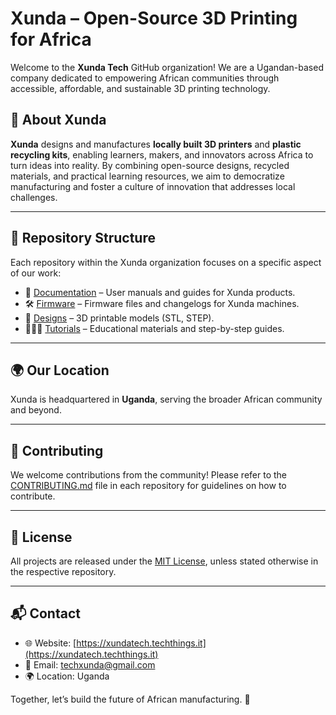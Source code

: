 # Xunda – Open-Source 3D Printing for Africa

Welcome to the **Xunda Tech** GitHub organization! We are a Ugandan-based company dedicated to empowering African communities through accessible, affordable, and sustainable 3D printing technology.

## 🧭 About Xunda

**Xunda** designs and manufactures **locally built 3D printers** and **plastic recycling kits**, enabling learners, makers, and innovators across Africa to turn ideas into reality. By combining open-source designs, recycled materials, and practical learning resources, we aim to democratize manufacturing and foster a culture of innovation that addresses local challenges.

---

## 📂 Repository Structure

Each repository within the Xunda organization focuses on a specific aspect of our work:

- 📘 [Documentation](https://github.com/xunda/documentation) – User manuals and guides for Xunda products.
- 🛠️ [Firmware](https://github.com/xunda/firmware) – Firmware files and changelogs for Xunda machines.
- 🎨 [Designs](https://github.com/xunda/designs) – 3D printable models (STL, STEP).
- 🧑🏽‍🏫 [Tutorials](https://github.com/xunda/tutorials) – Educational materials and step-by-step guides.

---

## 🌍 Our Location

Xunda is headquartered in **Uganda**, serving the broader African community and beyond.

---

## 🤝 Contributing

We welcome contributions from the community! Please refer to the [CONTRIBUTING.md](CONTRIBUTING.md) file in each repository for guidelines on how to contribute.

---

## 📄 License

All projects are released under the [MIT License](LICENSE), unless stated otherwise in the respective repository.

---

## 📬 Contact

- 🌐 Website: [https://xundatech.techthings.it](https://xundatech.techthings.it)
- 📧 Email: [techxunda@gmail.com](mailto:techxunda@gmail.com)
- 🌍 Location: Uganda

Together, let’s build the future of African manufacturing. 🚀
